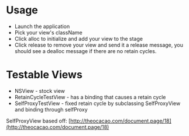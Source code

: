 Usage
=====
* Launch the application
* Pick your view's className
* Click alloc to initialize and add your view to the stage
* Click release to remove your view and send it a release message, you should see a dealloc message if there are no retain cycles.

Testable Views
==============
* NSView - stock view
* RetainCycleTestView - has a binding that causes a retain cycle
* SelfProxyTestView - fixed retain cycle by subclassing SelfProxyView and binding through selfProxy 

SelfProxyView based off: [http://theocacao.com/document.page/18](http://theocacao.com/document.page/18)
